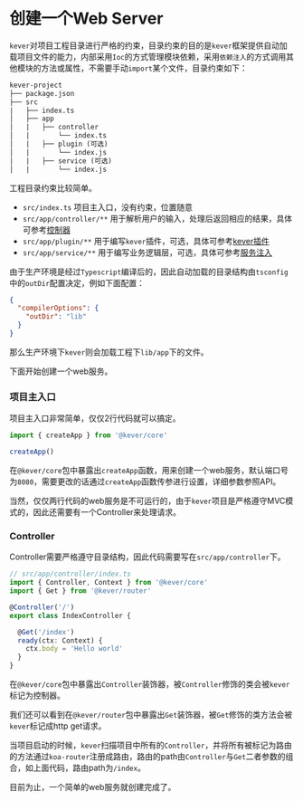 # 创建一个Web Server
`kever`对项目工程目录进行严格的约束，目录约束的目的是`kever`框架提供自动加载项目文件的能力，内部采用`Ioc`的方式管理模块依赖，采用`依赖注入`的方式调用其他模块的方法或属性，不需要手动`import`某个文件，目录约束如下：

```txt
kever-project
├── package.json
├── src
|   ├── index.ts
│   ├── app
│   |   ├── controller
│   |       └── index.ts
│   |   ├── plugin (可选)
│   |       └── index.js
│   |   ├── service (可选)
│   |       └── index.js
```
工程目录约束比较简单。

- `src/index.ts` 项目主入口，没有约束，位置随意
- `src/app/controller/**` 用于解析用户的输入，处理后返回相应的结果，具体可参考[控制器](./controller.md)
- `src/app/plugin/**` 用于编写`kever`插件，可选，具体可参考[kever插件](./plugin.md)
- `src/app/service/**` 用于编写业务逻辑层，可选，具体可参考[服务注入](./service.md)

由于生产环境是经过`Typescript`编译后的，因此自动加载的目录结构由`tsconfig`中的`outDir`配置决定，例如下面配置：
```json
{
  "compilerOptions": {
    "outDir": "lib"
  }
}
```
那么生产环境下`kever`则会加载工程下`lib/app`下的文件。

下面开始创建一个web服务。

### 项目主入口
项目主入口非常简单，仅仅2行代码就可以搞定。
```ts
import { createApp } from '@kever/core'

createApp()
```
在`@kever/core`包中暴露出`createApp`函数，用来创建一个web服务，默认端口号为`8080`，需要更改的话通过`createApp`函数传参进行设置，详细参数参照API。

当然，仅仅两行代码的web服务是不可运行的，由于`kever`项目是严格遵守MVC模式的，因此还需要有一个Controller来处理请求。

### Controller
Controller需要严格遵守目录结构，因此代码需要写在`src/app/controller`下。
```ts
// src/app/controller/index.ts
import { Controller, Context } from '@kever/core'
import { Get } from '@kever/router'

@Controller('/')
export class IndexController {

  @Get('/index')
  ready(ctx: Context) {
    ctx.body = 'Hello world'
  }
}
```
在`@kever/core`包中暴露出`Controller`装饰器，被`Controller`修饰的类会被`kever`标记为控制器。

我们还可以看到在`@kever/router`包中暴露出`Get`装饰器，被`Get`修饰的类方法会被`kever`标记成http get请求。

当项目启动的时候，`kever`扫描项目中所有的`Controller`，并将所有被标记为路由的方法通过`koa-router`注册成路由，路由的path由`Controller`与`Get`二者参数的组合，如上面代码，路由path为`/index`。

目前为止，一个简单的web服务就创建完成了。